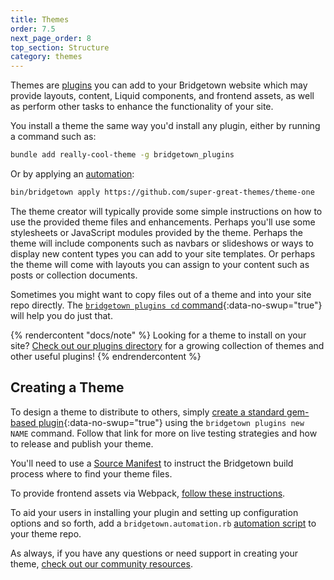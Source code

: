 ```yaml
---
title: Themes
order: 7.5
next_page_order: 8
top_section: Structure
category: themes
---
```


Themes are [plugins](/docs/plugins) you can add to your Bridgetown website
which may provide layouts, content, Liquid components, and frontend assets, as
well as perform other tasks to enhance the functionality of your site.

You install a theme the same way you'd install any plugin, either by running
a command such as:

```sh
bundle add really-cool-theme -g bridgetown_plugins
```

Or by applying an [automation](/docs/automations):

```sh
bin/bridgetown apply https://github.com/super-great-themes/theme-one
```

The theme creator will typically provide some simple instructions on how to use
the provided theme files and enhancements. Perhaps you'll use some stylesheets
or JavaScript modules provided by the theme. Perhaps the theme will include
components such as navbars or slideshows or ways to display new content types
you can add to your site templates. Or perhaps the theme will come with layouts
you can assign to your content such as posts or collection documents.

Sometimes you might want to copy files out of a theme and into your site
repo directly. The [`bridgetown plugins cd` command](/docs/commands/plugins#copying-files-out-of-plugin-source-folders){:data-no-swup="true"}
will help you do just that.

{% rendercontent "docs/note" %}
Looking for a theme to install on your site?
[Check out our plugins directory](/plugins/) for a growing collection of themes
and other useful plugins!
{% endrendercontent %}

## Creating a Theme

To design a theme to distribute to others, simply [create a standard
gem-based plugin](/docs/plugins#creating-a-gem){:data-no-swup="true"} using the `bridgetown plugins new NAME`
command. Follow that link for more on live testing strategies and how to
release and publish your theme.

You'll need to use a [Source Manifest](/docs/plugins/source-manifests/) to
instruct the Bridgetown build process where to find your theme files.

To provide frontend assets via Webpack, [follow these instructions](/docs/plugins/gems-and-webpack/).

To aid your users in installing your plugin and setting up configuration
options and so forth, add a `bridgetown.automation.rb` [automation script](/docs/automations)
to your theme repo.

As always, if you have any questions or need support in creating your theme,
[check out our community resources](/docs/community).